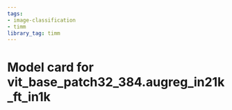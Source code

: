 ```yaml
---
tags:
- image-classification
- timm
library_tag: timm
---
```

# Model card for vit_base_patch32_384.augreg_in21k_ft_in1k